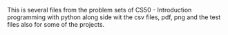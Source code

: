 This is several files from the problem sets of CS50 - Introduction programming with python along side wit the csv files, pdf, png and the test files also for some of the projects.
